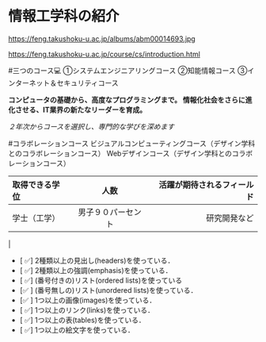 # 情報工学科の紹介
<!-- Markdown記法を使って学科の紹介ページを作る -->
https://feng.takushoku-u.ac.jp/albums/abm00014693.jpg

https://feng.takushoku-u.ac.jp/course/cs/introduction.html

#三つのコース💻
①システムエンジニアリングコース
②知能情報コース
③インターネット＆セキュリティコース

**コンピュータの基礎から、高度なプログラミングまで。
情報化社会をさらに進化させる、IT業界の新たなリーダーを育成。**

*２年次からコースを選択し、専門的な学びを深めます*


#コラボレーションコース
ビジュアルコンピューティングコース（デザイン学科とのコラボレーションコース）
Webデザインコース（デザイン学科とのコラボレーションコース）

| 取得できる学位 |  人数| 活躍が期待されるフィールド |
|:------|:--------:|-------:|
|  学士（工学） |  男子９０パーセント  |  研究開発など
 |


<!-- この部分より上に記述を追加して下のチェックボックスで確認する -->
- [ ✅] 2種類以上の見出し(headers)を使っている．
- [ ✅] 2種類以上の強調(emphasis)を使っている．
- [ ✅] (番号付きの)リスト(ordered lists)を使っている
- [✅ ] (番号無しの)リスト(unordered lists)を使っている．
- [✅ ] 1つ以上の画像(images)を使っている．
- [ ✅] 1つ以上のリンク(links)を使っている．
- [ ✅] 1つ以上の表(tables)を使っている．
- [ ✅] 1つ以上の絵文字を使っている．
